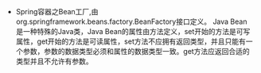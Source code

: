 - Spring容器之Bean工厂,由org.springframework.beans.factory.BeanFactory接口定义。
 Java Bean 是一种特殊的Java类，Java Bean的属性由方法定义，set开始的方法是可写属性，get开始的方法是可读属性，set方法不应拥有返回类型，并且只能有一个参数，参数的数据类型必须和属性的数据类型一致。get方法应返回合适的类型并且不允许有参数。
